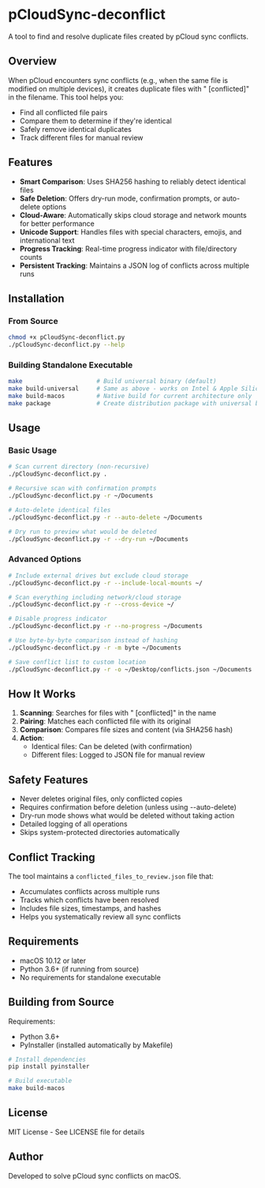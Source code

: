 # pCloudSync-deconflict

A tool to find and resolve duplicate files created by pCloud sync conflicts.

## Overview

When pCloud encounters sync conflicts (e.g., when the same file is modified on multiple devices), it creates duplicate files with " [conflicted]" in the filename. This tool helps you:

- Find all conflicted file pairs
- Compare them to determine if they're identical
- Safely remove identical duplicates
- Track different files for manual review

## Features

- **Smart Comparison**: Uses SHA256 hashing to reliably detect identical files
- **Safe Deletion**: Offers dry-run mode, confirmation prompts, or auto-delete options
- **Cloud-Aware**: Automatically skips cloud storage and network mounts for better performance
- **Unicode Support**: Handles files with special characters, emojis, and international text
- **Progress Tracking**: Real-time progress indicator with file/directory counts
- **Persistent Tracking**: Maintains a JSON log of conflicts across multiple runs

## Installation

### From Source
```bash
chmod +x pCloudSync-deconflict.py
./pCloudSync-deconflict.py --help
```

### Building Standalone Executable
```bash
make                     # Build universal binary (default)
make build-universal     # Same as above - works on Intel & Apple Silicon
make build-macos         # Native build for current architecture only
make package             # Create distribution package with universal binary
```

## Usage

### Basic Usage
```bash
# Scan current directory (non-recursive)
./pCloudSync-deconflict.py .

# Recursive scan with confirmation prompts
./pCloudSync-deconflict.py -r ~/Documents

# Auto-delete identical files
./pCloudSync-deconflict.py -r --auto-delete ~/Documents

# Dry run to preview what would be deleted
./pCloudSync-deconflict.py -r --dry-run ~/Documents
```

### Advanced Options
```bash
# Include external drives but exclude cloud storage
./pCloudSync-deconflict.py -r --include-local-mounts ~/

# Scan everything including network/cloud storage
./pCloudSync-deconflict.py -r --cross-device ~/

# Disable progress indicator
./pCloudSync-deconflict.py -r --no-progress ~/Documents

# Use byte-by-byte comparison instead of hashing
./pCloudSync-deconflict.py -r -m byte ~/Documents

# Save conflict list to custom location
./pCloudSync-deconflict.py -r -o ~/Desktop/conflicts.json ~/Documents
```

## How It Works

1. **Scanning**: Searches for files with " [conflicted]" in the name
2. **Pairing**: Matches each conflicted file with its original
3. **Comparison**: Compares file sizes and content (via SHA256 hash)
4. **Action**: 
   - Identical files: Can be deleted (with confirmation)
   - Different files: Logged to JSON file for manual review

## Safety Features

- Never deletes original files, only conflicted copies
- Requires confirmation before deletion (unless using --auto-delete)
- Dry-run mode shows what would be deleted without taking action
- Detailed logging of all operations
- Skips system-protected directories automatically

## Conflict Tracking

The tool maintains a `conflicted_files_to_review.json` file that:
- Accumulates conflicts across multiple runs
- Tracks which conflicts have been resolved
- Includes file sizes, timestamps, and hashes
- Helps you systematically review all sync conflicts

## Requirements

- macOS 10.12 or later
- Python 3.6+ (if running from source)
- No requirements for standalone executable

## Building from Source

Requirements:
- Python 3.6+
- PyInstaller (installed automatically by Makefile)

```bash
# Install dependencies
pip install pyinstaller

# Build executable
make build-macos
```

## License

MIT License - See LICENSE file for details

## Author

Developed to solve pCloud sync conflicts on macOS.
